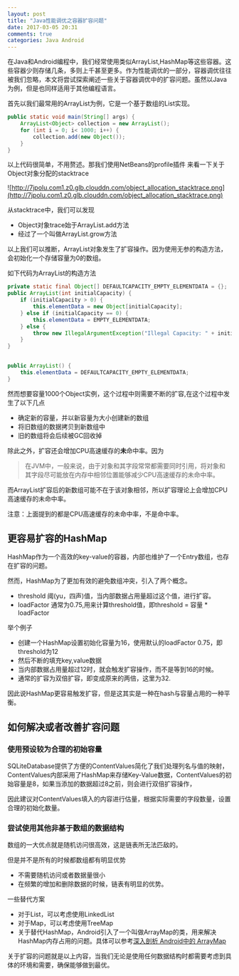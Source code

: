 ```yaml
---
layout: post
title: "Java性能调优之容器扩容问题"
date: 2017-03-05 20:31
comments: true
categories: Java Android
---
```


在Java和Android编程中，我们经常使用类似ArrayList,HashMap等这些容器。这些容器少则存储几条，多则上千甚至更多。作为性能调优的一部分，容器调优往往被我们忽略，本文将尝试探索阐述一些关于容器调优中的扩容问题。虽然以Java为例，但是也同样适用于其他编程语言。

<!--more-->
首先以我们最常用的ArrayList为例，它是一个基于数组的List实现。
```java
public static void main(String[] args) {
    ArrayList<Object> collection = new ArrayList(); 
    for (int i = 0; i< 1000; i++) {
        collection.add(new Object());
    }
} 
```

以上代码很简单，不用赘述。那我们使用NetBeans的profile插件 来看一下关于Object对象分配的stacktrace

![http://7jpolu.com1.z0.glb.clouddn.com/object_allocation_stacktrace.png](http://7jpolu.com1.z0.glb.clouddn.com/object_allocation_stacktrace.png)

从stacktrace中，我们可以发现

  * Object对象trace始于ArrayList.add方法
  * 经过了一个叫做ArrayList.grow方法

以上我们可以推断，ArrayList对象发生了扩容操作。因为使用无参的构造方法，会初始化一个存储容量为0的数组。

如下代码为ArrayList的构造方法
```java
private static final Object[] DEFAULTCAPACITY_EMPTY_ELEMENTDATA = {};
public ArrayList(int initialCapacity) {
    if (initialCapacity > 0) {
        this.elementData = new Object[initialCapacity];
    } else if (initialCapacity == 0) {
        this.elementData = EMPTY_ELEMENTDATA;
    } else {
        throw new IllegalArgumentException("Illegal Capacity: " + initialCapacity);
    }
}

    
public ArrayList() {
    this.elementData = DEFAULTCAPACITY_EMPTY_ELEMENTDATA;
}
```
然而想要容量1000个Object实例，这个过程中则需要不断的扩容,在这个过程中发生了以下几点

  * 确定新的容量，并以新容量为大小创建新的数组
  * 将旧数组的数据拷贝到新数组中
  * 旧的数组将会后续被GC回收掉

除此之外，扩容还会增加CPU高速缓存的**未**命中率。因为

> 在JVM中，一般来说，由于对象和其字段常常都需要同时引用，将对象和其字段尽可能放在内存中相邻位置能够减少CPU高速缓存的未命中率。

而ArrayList扩容后的新数组可能不在于该对象相邻，所以扩容理论上会增加CPU高速缓存的未命中率。

注意：上面提到的都是CPU高速缓存的未命中率，不是命中率。

## 更容易扩容的HashMap
HashMap作为一个高效的key-value的容器，内部也维护了一个Entry数组，也存在扩容的问题。

然而，HashMap为了更加有效的避免数组冲突，引入了两个概念。
  
  * threshold 阈(yu，四声)值，当内部数据占用量超过这个值，进行扩容。
  * loadFactor 通常为0.75,用来计算threshold值，即threshold = 容量 * loadFactor

举个例子

  * 创建一个HashMap设置初始化容量为16，使用默认的loadFactor 0.75，即threshold为12
  * 然后不断的填充key,value数据
  * 当内部数据占用量超过12时，就会触发扩容操作，而不是等到16的时候。
  * 通常的扩容为双倍扩容，即变成原来的两倍，这里为32.

因此说HashMap更容易触发扩容，但是这其实是一种在hash与容量占用的一种平衡。

## 如何解决或者改善扩容问题
### 使用预设较为合理的初始容量
SQLiteDatabase提供了方便的ContentValues简化了我们处理列名与值的映射，ContentValues内部采用了HashMap来存储Key-Value数据，ContentValues的初始容量是8，如果当添加的数据超过8之前，则会进行双倍扩容操作，

因此建议对ContentValues填入的内容进行估量，根据实际需要的字段数量，设置合理的初始化数量。



### 尝试使用其他非基于数组的数据结构
数组的一大优点就是随机访问很高效，这是链表所无法匹敌的。

但是并不是所有的时候都数组都有明显优势

  * 不需要随机访问或者数据量很小
  * 在频繁的增加和删除数据的时候，链表有明显的优势。

一些替代方案
  
  * 对于List，可以考虑使用LinkedList
  * 对于Map，可以考虑使用TreeMap
  * 关于替代HashMap，Android引入了一个叫做ArrayMap的类，用来解决HashMap内存占用的问题。具体可以参考[深入剖析 Android中的 ArrayMap](http://droidyue.com/blog/2017/02/12/dive-into-arraymap-in-android/)



关于扩容的问题就是以上内容，当我们无论是使用任何数据结构时都需要考虑到具体的环境和需要，确保能够做到最优。



















